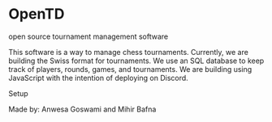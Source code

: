 # OpenTD
open source tournament management software

This software is a way to manage chess tournaments. Currently, we are building the Swiss format for tournaments. We use an
SQL database to keep track of players, rounds, games, and tournaments. We are building using JavaScript with the intention
of deploying on Discord.

Setup



Made by: Anwesa Goswami and Mihir Bafna